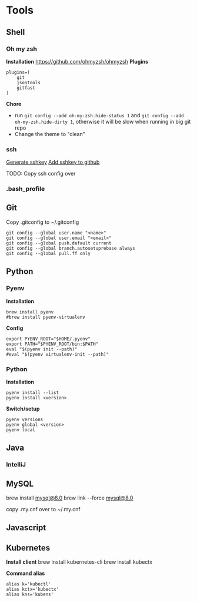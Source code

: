 # Tools
## Shell
### Oh my zsh
**Installation**
https://github.com/ohmyzsh/ohmyzsh
**Plugins**
```
plugins=(
    git
    jsontools
    gitfast
)
```

**Chore**
* run `git config --add oh-my-zsh.hide-status 1` and `git config --add oh-my-zsh.hide-dirty 1`, otherwise it will be slow when running in big git repo
* Change the theme to "clean"

### ssh
[Generate sshkey](https://docs.github.com/en/enterprise-server@3.0/authentication/connecting-to-github-with-ssh/generating-a-new-ssh-key-and-adding-it-to-the-ssh-agent)
[Add sshkey to github](https://docs.github.com/en/enterprise-server@3.0/authentication/connecting-to-github-with-ssh/adding-a-new-ssh-key-to-your-github-account)

TODO: Copy ssh config over




### .bash_profile

## Git
Copy .gitconfig to ~/.gitconfig

```
git config --global user.name "<name>" 
git config --global user.email "<email>"
git config --global push.default current
git config --global branch.autosetuprebase always
git config --global pull.ff only
```

## Python
### Pyenv
**Installation**
```
brew install pyenv
#brew install pyenv-virtualenv
```

**Config**
```
export PYENV_ROOT="$HOME/.pyenv"
export PATH="$PYENV_ROOT/bin:$PATH"
eval "$(pyenv init --path)"
#eval "$(pyenv virtualenv-init --path)"
```

### Python
**Installation**
```
pyenv install --list
pyenv install <version>
```
**Switch/setup**
```
pyenv versions
pyenv global <version>
pyenv local
```

## Java
### IntelliJ
## MySQL
brew install mysql@8.0
brew link --force mysql@8.0

copy .my.cnf over to ~/.my.cnf

## Javascript


## Kubernetes
**Install client**
brew install kubernetes-cli
brew install kubectx

**Command alias**
```
alias k='kubectl'
alias kctx='kubectx'
alias kns='kubens'
```